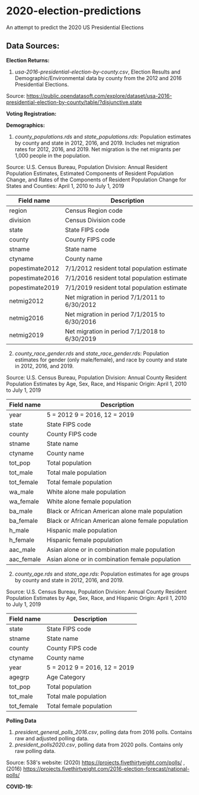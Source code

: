 # 2020-election-predictions
An attempt to predict the 2020 US Presidential Elections


## Data Sources:  

**Election Returns:**  
1. _usa-2016-presidential-election-by-county.csv_, Election Results and Demographic/Environmental data by county from the 2012 and 2016 Presidential Elections. 

Source: https://public.opendatasoft.com/explore/dataset/usa-2016-presidential-election-by-county/table/?disjunctive.state


**Voting Registration:**  

**Demographics:**  
1. _county_populations.rds_ and _state_populations.rds_: Population estimates by county and state in 2012, 2016, and 2019. Includes net migration rates for 2012, 2016, and 2019. Net migration is the net migrants per 1,000 people in the population.   
  
Source: U.S. Census Bureau, Population Division: Annual Resident Population Estimates, Estimated Components of Resident Population Change, and Rates of the Components of Resident Population Change for States and Counties: April 1, 2010 to July 1, 2019  


Field name | Description  
--- | ---  
region | Census Region code
division | Census Division code
state | State FIPS code
county | County FIPS code
stname | State name
ctyname | County name
popestimate2012 | 7/1/2012 resident total population estimate
popestimate2016 | 7/1/2016 resident total population estimate
popestimate2019 | 7/1/2019 resident total population estimate
netmig2012 | Net migration in period 7/1/2011 to 6/30/2012
netmig2016 | Net migration in period 7/1/2015 to 6/30/2016
netmig2019 | Net migration in period 7/1/2018 to 6/30/2019    

2. _county_race_gender.rds_ and _state_race_gender.rds_: Population estimates for gender (only male/female), and race by county and state in 2012, 2016, and 2019.
  
Source: U.S. Census Bureau, Population Division: Annual County Resident Population Estimates by Age, Sex, Race, and Hispanic Origin: April 1, 2010 to July 1, 2019

Field name | Description  
--- | ---  
year | 5 = 2012 9 = 2016, 12 = 2019  
state | State FIPS code
county | County FIPS code
stname | State name
ctyname | County name
tot_pop | Total population
tot_male | Total male population  
tot_female | Total female population
wa_male | White alone male population
wa_female | White alone female population
ba_male | Black or African American alone male population
ba_female | Black or African American alone female population
h_male | Hispanic male population
h_female | Hispanic female population
aac_male | Asian alone or in combination male population
aac_female | Asian alone or in combination female population    

2. _county_age.rds_ and _state_age.rds_: Population estimates for age groups by county and state in 2012, 2016, and 2019.
  
Source: U.S. Census Bureau, Population Division: Annual County Resident Population Estimates by Age, Sex, Race, and Hispanic Origin: April 1, 2010 to July 1, 2019

Field name | Description  
--- | ---  
state | State FIPS code
stname | State name
county | County FIPS code
ctyname | County name
year | 5 = 2012 9 = 2016, 12 = 2019 
agegrp | Age Category
tot_pop | Total population
tot_male | Total male population 
tot_female | Total female population

**Polling Data** 
1. _president_general_polls_2016.csv_, polling data from 2016 polls. Contains raw and adjusted polling data. 
2. _president_polls2020.csv_, polling data from 2020 polls. Contains only raw polling data.

Source: 538's website: (2020) https://projects.fivethirtyeight.com/polls/ , 
(2016) https://projects.fivethirtyeight.com/2016-election-forecast/national-polls/

**COVID-19:**